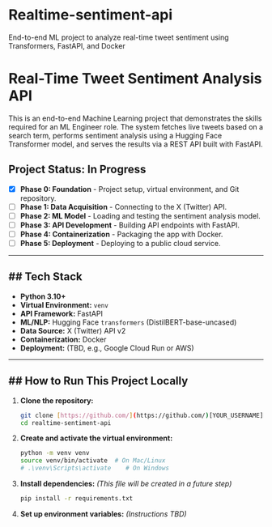 # Realtime-sentiment-api
End-to-end ML project to analyze real-time tweet sentiment using Transformers, FastAPI, and Docker

# Real-Time Tweet Sentiment Analysis API

This is an end-to-end Machine Learning project that demonstrates the skills required for an ML Engineer role. The system fetches live tweets based on a search term, performs sentiment analysis using a Hugging Face Transformer model, and serves the results via a REST API built with FastAPI.

## Project Status: In Progress

* [x] **Phase 0: Foundation** - Project setup, virtual environment, and Git repository.
* [ ] **Phase 1: Data Acquisition** - Connecting to the X (Twitter) API.
* [ ] **Phase 2: ML Model** - Loading and testing the sentiment analysis model.
* [ ] **Phase 3: API Development** - Building API endpoints with FastAPI.
* [ ] **Phase 4: Containerization** - Packaging the app with Docker.
* [ ] **Phase 5: Deployment** - Deploying to a public cloud service.

---

## ## Tech Stack

* **Python 3.10+**
* **Virtual Environment:** `venv`
* **API Framework:** FastAPI
* **ML/NLP:** Hugging Face `transformers` (DistilBERT-base-uncased)
* **Data Source:** X (Twitter) API v2
* **Containerization:** Docker
* **Deployment:** (TBD, e.g., Google Cloud Run or AWS)

---

## ## How to Run This Project Locally

1.  **Clone the repository:**
    ```bash
    git clone [https://github.com/](https://github.com/)[YOUR_USERNAME]/realtime-sentiment-api.git
    cd realtime-sentiment-api
    ```

2.  **Create and activate the virtual environment:**
    ```bash
    python -m venv venv
    source venv/bin/activate  # On Mac/Linux
    # .\venv\Scripts\activate    # On Windows
    ```

3.  **Install dependencies:**
    *(This file will be created in a future step)*
    ```bash
    pip install -r requirements.txt
    ```

4.  **Set up environment variables:**
    *(Instructions TBD)*